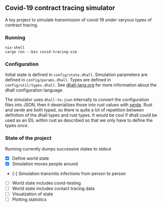 ## Covid-19 contract tracing simulator

A toy project to simulate transmission of covid-19 under varyous types of
contract tracing.

### Running

``` shell
nix-shell
cargo run --bin covid-tracing-sim
```

### Configuration

Initial state is defined in `config/state.dhall`. Simulation parameters are
defined in `config/params.dhall`. Types are defined in
`config/util/types.dhall`. See [dhall-lang.org](https://dhall-lang.org) for more
information about the dhall configuration language.

The simulator uses `dhall-to-json` internally to convert the configuration files
into JSON, then it deserializes those into rust values with
[serde](https://serde.rs). Rust and serde are both typed, so there is quite a
lot of repetition between definition of the dhall types and rust types. It would
be cool if dhall could be used as an IDL within rust as described so that we
only have to define the types once.

### State of the project

Running currently dumps successive states to stdout

 - [x] Define world state
 - [x] Simulation moves people around
 - [-] Simulation transmits infections from person to person
 - [ ] World state includes covid-testing
 - [ ] World state includes contact tracing data
 - [ ] Visualzation of state
 - [ ] Plotting statistics

